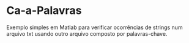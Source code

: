 # Ca-a-Palavras
Exemplo simples em Matlab para verificar ocorrências de strings num arquivo txt usando outro arquivo composto por palavras-chave.
